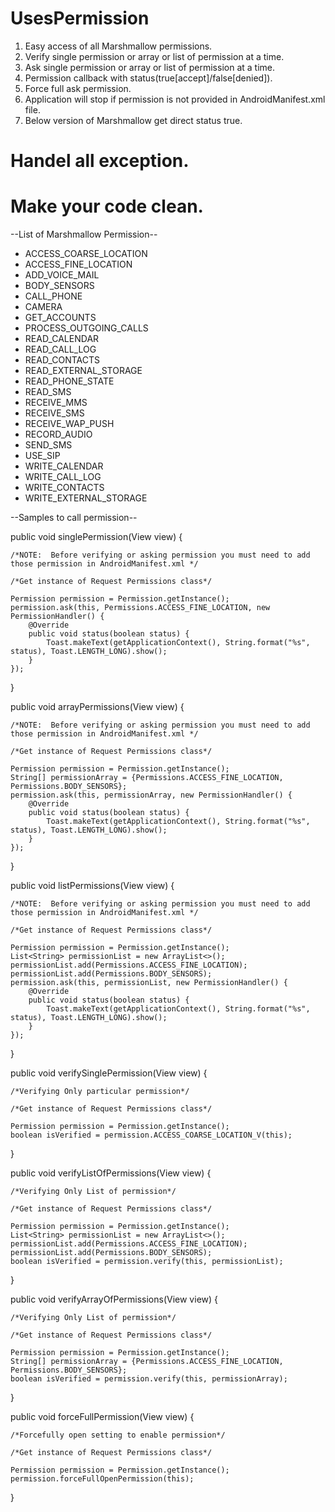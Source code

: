 # UsesPermission

1. Easy access of all Marshmallow permissions.
2. Verify single permission or array or list of permission at a time.
3. Ask single permission or array or list of permission at a time.
4. Permission callback with status(true[accept]/false[denied]).
5. Force full ask permission.
6. Application will stop if permission is not provided in AndroidManifest.xml file.
7. Below version of Marshmallow get direct status true.

# Handel all exception.
# Make your code clean.

--List of Marshmallow Permission--
* ACCESS_COARSE_LOCATION
* ACCESS_FINE_LOCATION
* ADD_VOICE_MAIL
* BODY_SENSORS
* CALL_PHONE
* CAMERA
* GET_ACCOUNTS
* PROCESS_OUTGOING_CALLS
* READ_CALENDAR
* READ_CALL_LOG
* READ_CONTACTS
* READ_EXTERNAL_STORAGE
* READ_PHONE_STATE
* READ_SMS
* RECEIVE_MMS
* RECEIVE_SMS
* RECEIVE_WAP_PUSH
* RECORD_AUDIO
* SEND_SMS
* USE_SIP
* WRITE_CALENDAR
* WRITE_CALL_LOG
* WRITE_CONTACTS
* WRITE_EXTERNAL_STORAGE

--Samples to call permission--

public void singlePermission(View view) {

    /*NOTE:  Before verifying or asking permission you must need to add those permission in AndroidManifest.xml */

    /*Get instance of Request Permissions class*/

    Permission permission = Permission.getInstance();
    permission.ask(this, Permissions.ACCESS_FINE_LOCATION, new PermissionHandler() {
        @Override
        public void status(boolean status) {
            Toast.makeText(getApplicationContext(), String.format("%s", status), Toast.LENGTH_LONG).show();
        }
    });
}

public void arrayPermissions(View view) {

    /*NOTE:  Before verifying or asking permission you must need to add those permission in AndroidManifest.xml */

    /*Get instance of Request Permissions class*/

    Permission permission = Permission.getInstance();
    String[] permissionArray = {Permissions.ACCESS_FINE_LOCATION, Permissions.BODY_SENSORS};
    permission.ask(this, permissionArray, new PermissionHandler() {
        @Override
        public void status(boolean status) {
            Toast.makeText(getApplicationContext(), String.format("%s", status), Toast.LENGTH_LONG).show();
        }
    });
}

public void listPermissions(View view) {

    /*NOTE:  Before verifying or asking permission you must need to add those permission in AndroidManifest.xml */

    /*Get instance of Request Permissions class*/

    Permission permission = Permission.getInstance();
    List<String> permissionList = new ArrayList<>();
    permissionList.add(Permissions.ACCESS_FINE_LOCATION);
    permissionList.add(Permissions.BODY_SENSORS);
    permission.ask(this, permissionList, new PermissionHandler() {
        @Override
        public void status(boolean status) {
            Toast.makeText(getApplicationContext(), String.format("%s", status), Toast.LENGTH_LONG).show();
        }
    });
}

public void verifySinglePermission(View view) {

    /*Verifying Only particular permission*/

    /*Get instance of Request Permissions class*/

    Permission permission = Permission.getInstance();
    boolean isVerified = permission.ACCESS_COARSE_LOCATION_V(this);
}

public void verifyListOfPermissions(View view) {

    /*Verifying Only List of permission*/

    /*Get instance of Request Permissions class*/

    Permission permission = Permission.getInstance();
    List<String> permissionList = new ArrayList<>();
    permissionList.add(Permissions.ACCESS_FINE_LOCATION);
    permissionList.add(Permissions.BODY_SENSORS);
    boolean isVerified = permission.verify(this, permissionList);
}

public void verifyArrayOfPermissions(View view) {

    /*Verifying Only List of permission*/

    /*Get instance of Request Permissions class*/

    Permission permission = Permission.getInstance();
    String[] permissionArray = {Permissions.ACCESS_FINE_LOCATION, Permissions.BODY_SENSORS};
    boolean isVerified = permission.verify(this, permissionArray);
}

public void forceFullPermission(View view) {

    /*Forcefully open setting to enable permission*/

    /*Get instance of Request Permissions class*/
    
    Permission permission = Permission.getInstance();
    permission.forceFullOpenPermission(this);
}